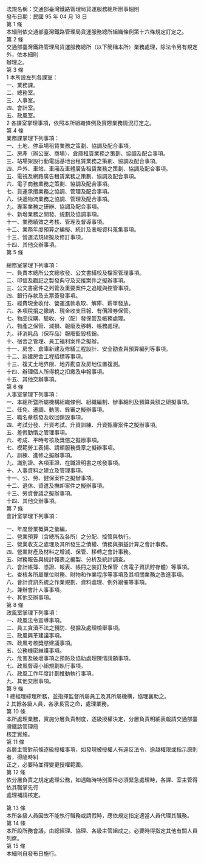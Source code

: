 法規名稱：交通部臺灣鐵路管理局貨運服務總所辦事細則  
發布日期：民國 95 年 04 月 18 日  
第 1 條  
本細則依交通部臺灣鐵路管理局貨運服務總所組織條例第十六條規定訂定之。  
第 2 條  
交通部臺灣鐵路管理局貨運服務總所（以下簡稱本所）業務處理，除法令另有規定外，依本細則  
辦理之。  
第 3 條  
1 本所設左列各課室：  
一、業務課。  
二、總務室。  
三、人事室。  
四、會計室。  
五、政風室。  
2 各課室掌理事項，依照本所組織條例及實際業務情況訂定之。  
第 4 條  
業務課掌理下列事項：  
一、土地、停車場租賃業務之策劃、協調及配合事項。  
二、房產（辦公室、商場）、倉庫租賃業務之策劃、協調及配合事項。  
三、站場架設行動電話基地台租賃業務之策劃、協調及配合事項。  
四、戶外、車站、車廂及車體廣告租賃業務之策劃、協調及配合事項。  
五、電視及網路廣告租賃業務之策劃、協調及配合事項。  
六、電子商務業務之策劃、協調及配合事項。  
七、貨運承攬業務之協調、管理及配合事項。  
八、快遞物流業務之協調、管理及配合事項。  
九、專案業務之研辦、協調及配合事項。  
十、新增業務之開發、規劃及協調事項。  
十一、業務績效之考核、管理及督導事項。  
十二、業務年度預算之編擬、統計及表報資料蒐集事項。  
十三、營運法規研擬及修訂事項。  
十四、其他交辦事項。  
第 5 條  


總務室掌理下列事項：  
一、負責本總所公文總收發、公文書繕校及檔案管理事項。  
二、印信及戳記之製發典守及交接案件之擬辦事項。  
三、公文書密件之列管及重要案件之追縱與控管事項。  
四、銀行存款及支票簽發事項。  
五、經費現金收付、營運進款收取、解庫、薪單發放。  
六、各項稅捐之繳納、現金收支日報、有價證券保管。  
七、物品採購、驗收、分（配）發保管及帳務處理。  
八、物產之保管、減損、報廢及移轉、帳務處理。  
九、非消耗品（保存品）報廢監毀核銷。  
十、宿舍之管理、員工福利案件之擬辦。  
十一、房舍、倉庫新建及修繕工程設計、安全勘查與預算編列等事項。  
十二、新建房舍工程招標等事項。  
十三、複丈土地界限、地界勘查及房地位置複測。  
十四、辦理個人所得稅之扣繳及申報事項。  
十五、其他交辦事項。  
第 6 條  
人事室掌理下列事項：  
一、本總所暨所屬機構組織條例、組織編制、辦事細則及預算員額之研擬事項。  
二、任免、遷調、動態、銓審之擬辦事項。  
三、職名章核發及收回銷毀事項。  
四、考試分發、升資考試、升資訓練、升資甄審案件之擬辦事項。  
五、差假勤惰之管理事項。  
六、考成、平時考核及獎懲之擬辦事項。  
七、模範勞工表揚、請頒服務獎章之擬辦事項。  
八、訓練、進修之擬辦事項。  
九、識別證、各項車證、在職證明書之核發事項。  
十、人事資料之建立及管理事項。  
十一、公、勞、健保案件之擬辦事項。  
十二、退休、資遣及撫卹案件之擬辦事項。  
十三、勞資會議之擬辦事項。  
十四、其他交辦事項。  
第 7 條  
會計室掌理下列事項：  


一、年度營業概算之彙編。  
二、營業預算（含總所及各所）之分配、控管與執行。  
三、營業收支之處理及其所發生之債權、債務與損益計算之會計事務。  
四、營業財產及材料之增減、保管、移轉之會計事務。  
五、財務報告與統計報表之編製、分析及統計調查。  
六、會計帳簿、憑證、報表、帳冊之裝訂及保管（含電子資訊貯存體）等事項。  
七、查核各所屬單位財務、財物和作業程序等事項及其相關業務之改進事項。  
八、會計資訊系統之作業規劃、資料處理、例外跟催等事項。  
九、兼辦會計人事事項。  
十、其他交辦事項。  
第 8 條  
政風室掌理下列事項：  
一、政風法令宣導事項。  
二、員工貪瀆不法之預防、發掘及處理檢舉事項。  
三、政風興革建議事項。  
四、政風考核獎懲建議事項。  
五、公務機密維護事項。  
六、危害及破壞事項之預防及協助處理陳情請願事項。  
七、政風督導小組規劃執行事項。  
八、政風工作年度計劃推動執行事項。  
九、其他交辦事項。  
第 9 條  
1 總經理綜理所務，並指揮監督所屬員工及其所屬機構，協理襄助之。  
2 其餘各級人員，各承長官之命，處理業務。  
第 10 條  
本所處理業務，實施分層負責制度，逐級授權決定，分層負責明細表報請交通部臺灣鐵路管理局  
核定實施。  
第 11 條  
各層主管對前條逐級授權事項，如發現被授權人有違反法令、逾越權限或指示原則者，得隨時糾  
正之，必要時並得變更授權範圍。  
第 12 條  
依分層負責之規定處理公務，如遇臨時特別案件必須緊急處理時，各課、室主管得依其職掌先行  
處理補請核定。  


第 13 條  
本所各級人員因故不能執行職務或請假時，應依規定指定適當人員代理其職務。  
第 14 條  
本所設所務會議，由總經理、協理、各級主管組成之。必要時得指定其他有關人員列席。  
第 15 條  
本細則自發布日施行。  



